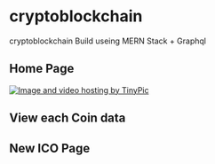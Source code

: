 # cryptoblockchain
cryptoblockchain   Build useing MERN Stack + Graphql

## Home Page

<a href="https://imgur.com/a/Xzn2VlY" target="_blank"><img src="https://imgur.com/a/Xzn2VlY" border="0" alt="Image and video hosting by TinyPic"></a>

## View each Coin data
<blockquote class="imgur-embed-pub" lang="en" data-id="a/L2oJc6d"><a href="//imgur.com/L2oJc6d"></a></blockquote><script async src="//s.imgur.com/min/embed.js" charset="utf-8"></script>

## New ICO Page
<blockquote class="imgur-embed-pub" lang="en" data-id="a/Xzn2VlY"><a href="//imgur.com/Xzn2VlY"></a></blockquote><script async src="//s.imgur.com/min/embed.js" charset="utf-8"></script>